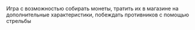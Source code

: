 Игра с возможностью собирать монеты, тратить их в магазине на дополнительные характеристики, побеждать противников с помощью стрельбы
